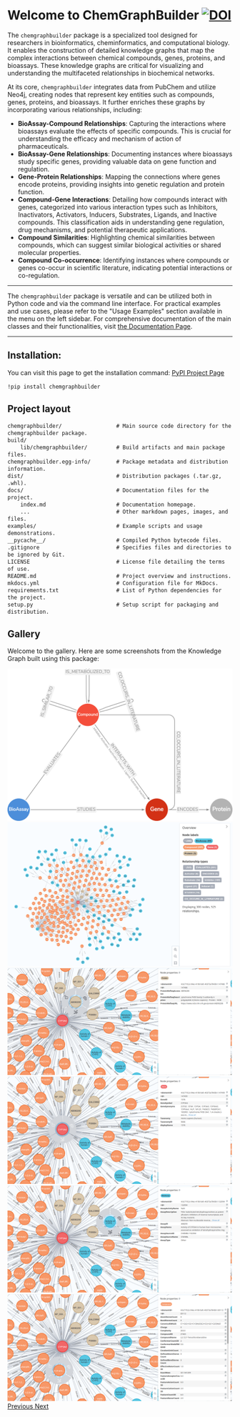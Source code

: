 # Welcome to ChemGraphBuilder    [![DOI](https://zenodo.org/badge/DOI/10.5281/zenodo.13237900.svg)](https://doi.org/10.5281/zenodo.13237900)

The `chemgraphbuilder` package is a specialized tool designed for researchers in bioinformatics, cheminformatics, and computational biology. It enables the construction of detailed knowledge graphs that map the complex interactions between chemical compounds, genes, proteins, and bioassays. These knowledge graphs are critical for visualizing and understanding the multifaceted relationships in biochemical networks.

At its core, `chemgraphbuilder` integrates data from PubChem and utilize Neo4j, creating nodes that represent key entities such as compounds, genes, proteins, and bioassays. It further enriches these graphs by incorporating various relationships, including:

- **BioAssay-Compound Relationships**: Capturing the interactions where bioassays evaluate the effects of specific compounds. This is crucial for understanding the efficacy and mechanism of action of pharmaceuticals.
- **BioAssay-Gene Relationships**: Documenting instances where bioassays study specific genes, providing valuable data on gene function and regulation.
- **Gene-Protein Relationships**: Mapping the connections where genes encode proteins, providing insights into genetic regulation and protein function.
- **Compound-Gene Interactions**: Detailing how compounds interact with genes, categorized into various interaction types such as Inhibitors, Inactivators, Activators, Inducers, Substrates, Ligands, and Inactive compounds. This classification aids in understanding gene regulation, drug mechanisms, and potential therapeutic applications.
- **Compound Similarities**: Highlighting chemical similarities between compounds, which can suggest similar biological activities or shared molecular properties.
- **Compound Co-occurrence**: Identifying instances where compounds or genes co-occur in scientific literature, indicating potential interactions or co-regulation.

---

The `chemgraphbuilder` package is versatile and can be utilized both in Python code and via the command line interface. For practical examples and use cases, please refer to the "Usage Examples" section available in the menu on the left sidebar. For comprehensive documentation of the main classes and their functionalities, visit [the Documentation Page](https://asmaa-a-abdelwahab.github.io/ChemGraphBuilder/documentation/).

---

## Installation:

You can visit this page to get the installation command: [PyPI Project Page](https://pypi.org/project/chemgraphbuilder)
```sh
!pip install chemgraphbuilder
```

## Project layout

    chemgraphbuilder/                 # Main source code directory for the chemgraphbuilder package.
    build/
        lib/chemgraphbuilder/         # Build artifacts and main package files.
    chemgraphbuilder.egg-info/        # Package metadata and distribution information.
    dist/                             # Distribution packages (.tar.gz, .whl).
    docs/                             # Documentation files for the project.
        index.md                      # Documentation homepage.
        ...                           # Other markdown pages, images, and files.
    examples/                         # Example scripts and usage demonstrations.
    __pycache__/                      # Compiled Python bytecode files.
    .gitignore                        # Specifies files and directories to be ignored by Git.
    LICENSE                           # License file detailing the terms of use.
    README.md                         # Project overview and instructions.
    mkdocs.yml                        # Configuration file for MkDocs.
    requirements.txt                  # List of Python dependencies for the project.
    setup.py                          # Setup script for packaging and distribution.
            
## Gallery

Welcome to the gallery. Here are some screenshots from the Knowledge Graph built using this package:

<div id="carouselExample" class="carousel slide" data-ride="carousel">
  <div class="carousel-inner">
    <div class="carousel-item active">
      <img src="./assets/images/schema.png" class="d-block w-100" alt="First slide">
    </div>
    <div class="carousel-item">
      <img src="./assets/images/1.png" class="d-block w-100" alt="First slide">
    </div>
    <div class="carousel-item">
      <img src="./assets/images/2.png" class="d-block w-100" alt="Second slide">
    </div>
    <div class="carousel-item">
      <img src="./assets/images/3.png" class="d-block w-100" alt="Third slide">
    </div>
    <div class="carousel-item">
      <img src="./assets/images/4.png" class="d-block w-100" alt="Third slide">
    </div>
    <div class="carousel-item">
      <img src="./assets/images/5.png" class="d-block w-100" alt="Third slide">
    </div>
  </div>
  <a class="carousel-control-prev" href="#carouselExample" role="button" data-slide="prev">
    <span class="carousel-control-prev-icon" aria-hidden="true"></span>
    <span class="sr-only">Previous</span>
  </a>
  <a class="carousel-control-next" href="#carouselExample" role="button" data-slide="next">
    <span class="carousel-control-next-icon" aria-hidden="true"></span>
    <span class="sr-only">Next</span>
  </a>
</div>

